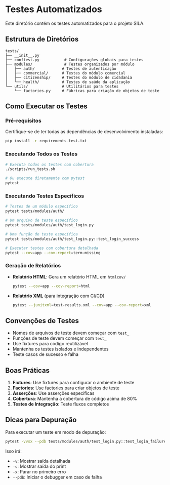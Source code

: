 # Testes Automatizados

Este diretório contém os testes automatizados para o projeto SILA.

## Estrutura de Diretórios

```
tests/
├── __init__.py
├── conftest.py           # Configurações globais para testes
├── modules/              # Testes organizados por módulo
│   ├── auth/            # Testes de autenticação
│   ├── commercial/      # Testes do módulo comercial
│   ├── citizenship/     # Testes do módulo de cidadania
│   └── health/          # Testes de saúde da aplicação
└── utils/               # Utilitários para testes
    └── factories.py     # Fábricas para criação de objetos de teste
```

## Como Executar os Testes

### Pré-requisitos

Certifique-se de ter todas as dependências de desenvolvimento instaladas:

```bash
pip install -r requirements-test.txt
```

### Executando Todos os Testes

```bash
# Executa todos os testes com cobertura
./scripts/run_tests.sh

# Ou execute diretamente com pytest
pytest
```

### Executando Testes Específicos

```bash
# Testes de um módulo específico
pytest tests/modules/auth/

# Um arquivo de teste específico
pytest tests/modules/auth/test_login.py

# Uma função de teste específica
pytest tests/modules/auth/test_login.py::test_login_success

# Executar testes com cobertura detalhada
pytest --cov=app --cov-report=term-missing
```

### Geração de Relatórios

- **Relatório HTML**: Gera um relatório HTML em `htmlcov/`
  ```bash
  pytest --cov=app --cov-report=html
  ```

- **Relatório XML** (para integração com CI/CD)
  ```bash
  pytest --junitxml=test-results.xml --cov=app --cov-report=xml
  ```

## Convenções de Testes

- Nomes de arquivos de teste devem começar com `test_`
- Funções de teste devem começar com `test_`
- Use fixtures para código reutilizável
- Mantenha os testes isolados e independentes
- Teste casos de sucesso e falha

## Boas Práticas

1. **Fixtures**: Use fixtures para configurar o ambiente de teste
2. **Factories**: Use factories para criar objetos de teste
3. **Asserções**: Use asserções específicas
4. **Cobertura**: Mantenha a cobertura de código acima de 80%
5. **Testes de Integração**: Teste fluxos completos

## Dicas para Depuração

Para executar um teste em modo de depuração:

```bash
pytest -vvsx --pdb tests/modules/auth/test_login.py::test_login_failure
```

Isso irá:
- `-v`: Mostrar saída detalhada
- `-s`: Mostrar saída do print
- `-x`: Parar no primeiro erro
- `--pdb`: Iniciar o debugger em caso de falha

